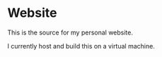 # Website

This is the source for my personal website.

I currently host and build this on a virtual machine.
